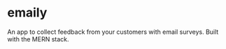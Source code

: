 # emaily
An app to collect feedback from your customers with email surveys. Built with the MERN stack.
